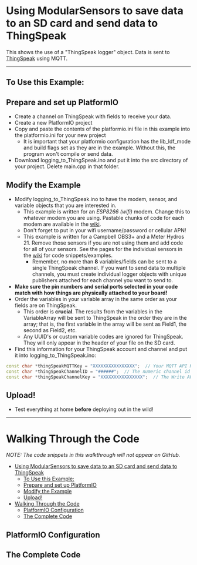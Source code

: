 [//]: # ( @page example_thingspeak ThingSpeak Example )
# Using ModularSensors to save data to an SD card and send data to ThingSpeak

This shows the use of a "ThingSpeak logger" object.
Data is sent to [ThingSpeak](https://thingspeak.com) using MQTT.

_______

[//]: # ( @section thingspeak_using To Use this Example: )
## To Use this Example:

[//]: # ( @subsection thingspeak_pio Prepare and set up PlatformIO )
## Prepare and set up PlatformIO
- Create a channel on ThingSpeak with fields to receive your data.
- Create a new PlatformIO project
- Copy and paste the contents of the platformio.ini file in this example into the platformio.ini for your new project
    - It is important that your platformio configuration has the lib_ldf_mode and build flags set as they are in the example.
Without this, the program won't compile or send data.
- Download logging_to_ThingSpeak.ino and put it into the src directory of your project.
Delete main.cpp in that folder.

[//]: # ( @subsection thingspeak_modify Modify the Example )
## Modify the Example
- Modify logging_to_ThingSpeak.ino to have the modem, sensor, and variable objects that you are interested in.
    - This example is written for an _ESP8266 (wifi)_ modem.
Change this to whatever modem you are using.
Pastable chunks of code for each modem are available in the [wiki](https://github.com/EnviroDIY/ModularSensors/wiki/Home).
    - Don't forget to put in your wifi username/password or cellular APN!
    - This example is written for a Campbell OBS3+ and a Meter Hydros 21.
Remove those sensors if you are not using them and add code for all of your sensors.
See the pages for the individual sensors in the [wiki](https://github.com/EnviroDIY/ModularSensors/wiki/Home) for code snippets/examples.
        - Remember, no more than **8** variables/fields can be sent to a single ThingSpeak channel.
If you want to send data to multiple channels, you must create individual logger objects with unique publishers attached for each channel you want to send to.
- **Make sure the pin numbers and serial ports selected in your code match with how things are physically attached to your board!**
- Order the variables in your variable array in the same order as your fields are on ThingSpeak.
    - This order is __crucial__.
The results from the variables in the VariableArray will be sent to ThingSpeak in the order they are in the array; that is, the first variable in the array will be sent as Field1, the second as Field2, etc.
    - Any UUID's or custom variable codes are ignored for ThingSpeak.
They will only appear in the header of your file on the SD card.
- Find this information for your ThingSpeak account and channel and put it into logging_to_ThingSpeak.ino:

```cpp
const char *thingSpeakMQTTKey = "XXXXXXXXXXXXXXXX";  // Your MQTT API Key from Account > MyProfile.
const char *thingSpeakChannelID = "######";  // The numeric channel id for your channel
const char *thingSpeakChannelKey = "XXXXXXXXXXXXXXXX";  // The Write API Key for your channel
```

[//]: # ( @subsection thingspeak_upload Upload! )
## Upload!
- Test everything at home **before** deploying out in the wild!

_______

[//]: # ( @section example_thingspeak_walk Walking Through the Code )
# Walking Through the Code

_NOTE:  The code snippets in this walkthrough will not appear on GitHub._

[//]: # ( @tableofcontents )

[//]: # ( Start GitHub Only )
- [Using ModularSensors to save data to an SD card and send data to ThingSpeak](#using-modularsensors-to-save-data-to-an-sd-card-and-send-data-to-thingspeak)
  - [To Use this Example:](#to-use-this-example)
  - [Prepare and set up PlatformIO](#prepare-and-set-up-platformio)
  - [Modify the Example](#modify-the-example)
  - [Upload!](#upload)
- [Walking Through the Code](#walking-through-the-code)
  - [PlatformIO Configuration](#platformio-configuration)
  - [The Complete Code](#the-complete-code)

[//]: # ( End GitHub Only )


[//]: # ( @section example_thingspeak_pio PlatformIO Configuration )
## PlatformIO Configuration

[//]: # ( @include{lineno} logging_to_ThingSpeak/platformio.ini )

[//]: # ( @section example_thingspeak_code The Complete Code )
## The Complete Code
